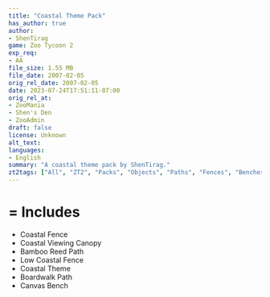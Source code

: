 ```yaml
---
title: "Coastal Theme Pack"
has_author: true
author: 
- ShenTirag
game: Zoo Tycoon 2
exp_req: 
- AA
file_size: 1.55 MB
file_date: 2007-02-05
orig_rel_date: 2007-02-05
date: 2023-07-24T17:51:11-07:00
orig_rel_at: 
- ZooMania
- Shen's Den
- ZooAdmin
draft: false
license: Unknown
alt_text: 
languages:
- English
summary: "A coastal theme pack by ShenTirag."
zt2tags: ["All", "ZT2", "Packs", "Objects", "Paths", "Fences", "Benches", "Scenery", "Canopies", "Zootilities", "Theme Packs"]
---
```


=
Includes
=

- Coastal Fence
- Coastal Viewing Canopy
- Bamboo Reed Path
- Low Coastal Fence
- Coastal Theme
- Boardwalk Path
- Canvas Bench